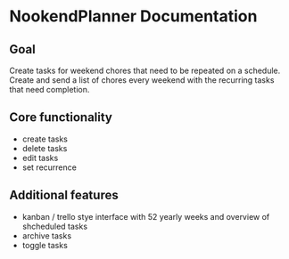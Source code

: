 # NookendPlanner Documentation

## Goal
Create tasks for weekend chores that need to be repeated on a schedule. Create and send a list of chores every weekend with the recurring tasks that need completion. 

## Core functionality

- create tasks
- delete tasks
- edit tasks
- set recurrence


## Additional features

- kanban / trello stye interface with 52 yearly weeks and overview of shcheduled tasks
- archive tasks
- toggle tasks
